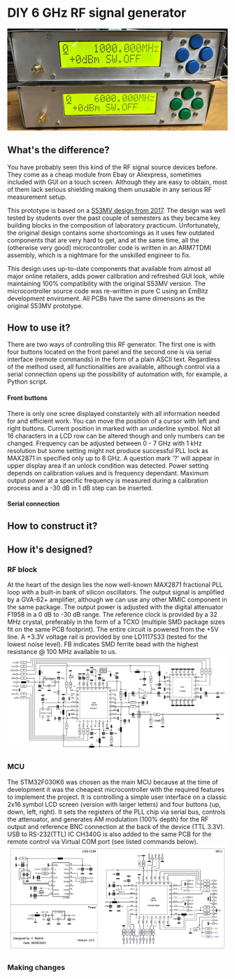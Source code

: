 # DIY 6 GHz RF signal generator
![Two assembled prototypes](/photo/front.JPEG "Two assembled prototypes")
## What's the difference?
You have probably seen this kind of the RF signal source devices before. They come as a cheap module from Ebay or Aliexpress, sometimes included with GUI on a touch screen. Although they are easy to obtain, most of them lack serious shielding making them unusable in any serious RF measurement setup. 

This prototype is based on a [S53MV design from 2017](http://lea.hamradio.si/~s53mv/fpll/fpll.html). The design was well tested by students over the past couple of semesters as they became key building blocks in the composition of laboratory practicum. Unfortunately, the original design contains some shortcomings as it uses few outdated components that are very hard to get, and at the same time, all the (otherwise very good) microcontroller code is written in an ARM7TDMI assembly, which is a nightmare for the unskilled engineer to fix.

This design uses up-to-date components that available from almost all major online retailers, adds power calibration and refreshed GUI look, while maintaining 100% compatibility with the original S53MV version. The microcontroller source code was re-written in pure C using an EmBitz development enviroment. All PCBs have the same dimensions as the original S53MV prototype.
## How to use it?
There are two ways of controlling this RF generator. The first one is with four buttons located on the front panel and the second one is via serial interface (remote commands) in the form of a plain ASCII text. Regardless of the method used, all functionalities are available, although control via a serial connection opens up the possibility of automation with, for example, a Python script.
#### Front buttons
There is only one scree displayed constantely with all information needed for and efficient work. You can move the position of a cursor with left and right buttons. Current position in marked with an underline symbol. Not all 16 characters in a LCD row can be altered though and only numbers can be changed. Frequency can be adjusted between 0 - 7 GHz with 1 kHz resolution but some setting might not produce successful PLL lock as MAX2871 in specified only up to 6 GHz. A question mark '?' will appear in upper display area if an unlock condition was detected. Power setting depends on calibration values and is frequency dependant. Maximum output power at a specific frequency is measured during a calibration process and a -30 dB in 1 dB step can be inserted.
#### Serial connection
## How to construct it?

## How it's designed?

### RF block
At the heart of the design lies the now well-known MAX2871 fractional PLL loop with a built-in bank of silicon oscillators. The output signal is amplified by a GVA-62+ amplifier, although we can use any other MMIC component in the same package. The output power is adjusted with the digital attenuator F1958 in a 0 dB to -30 dB range. The reference clock is provided by a 32 MHz crystal, preferably in the form of a TCXO (multiple SMD package sizes fit on the same PCB footprint). The entire circuit is powered from the +5V line. A +3.3V voltage rail is provided by one LD1117S33 (tested for the lowest noise level). FB indicates SMD ferrite bead with the highest resistance @ 100 MHz available to us.
![RF block schematic.](schematic_v2_PLL.png "RF schematic")

### MCU
The STM32F030K6 was chosen as the main MCU because at the time of development it was the cheapest microcontroller with the required features to implement the project. It is controlling a simple user interface on a classic 2x16 symbol LCD screen (version with larger letters) and four buttons (up, down, left, right). It sets the registers of the PLL chip via serial bus, controls the attenuator, and generates AM modulation (100% depth) for the RF output and reference BNC connection at the back of the device (TTL 3.3V). USB to RS-232(TTL) IC CH340G is also added to the same PCB for the remote control via Virtual COM port (see listed commands below).
![MCU schematic.](schematic_v2_MCU.png "MCU schematic")

### Making changes
